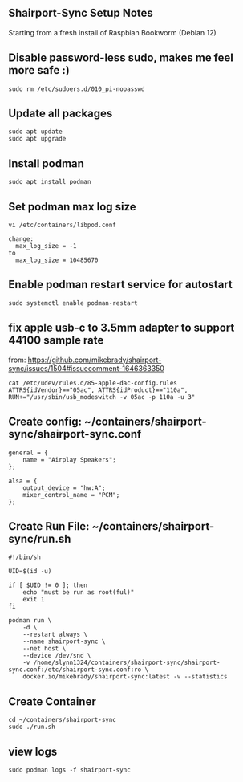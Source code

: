 ## Shairport-Sync Setup Notes

Starting from a fresh install of Raspbian Bookworm (Debian 12)

## Disable password-less sudo, makes me feel more safe :)
```
sudo rm /etc/sudoers.d/010_pi-nopasswd
```

## Update all packages
```
sudo apt update 
sudo apt upgrade
```

## Install podman
```
sudo apt install podman
```

## Set podman max log size
```
vi /etc/containers/libpod.conf

change:
  max_log_size = -1
to
  max_log_size = 10485670
```

## Enable podman restart service for autostart
```
sudo systemctl enable podman-restart
```


## fix apple usb-c to 3.5mm adapter to support 44100 sample rate
from: https://github.com/mikebrady/shairport-sync/issues/1504#issuecomment-1646363350

```
cat /etc/udev/rules.d/85-apple-dac-config.rules 
ATTRS{idVendor}=="05ac", ATTRS{idProduct}=="110a", RUN+="/usr/sbin/usb_modeswitch -v 05ac -p 110a -u 3"
```

## Create config: ~/containers/shairport-sync/shairport-sync.conf
```
general = {
	name = "Airplay Speakers";
};

alsa = {
	output_device = "hw:A";
	mixer_control_name = "PCM";
};
```

## Create Run File: ~/containers/shairport-sync/run.sh
```
#!/bin/sh

UID=$(id -u)

if [ $UID != 0 ]; then
    echo "must be run as root(ful)"
    exit 1
fi

podman run \
	-d \
	--restart always \
	--name shairport-sync \
	--net host \
	--device /dev/snd \
	-v /home/slynn1324/containers/shairport-sync/shairport-sync.conf:/etc/shairport-sync.conf:ro \
	docker.io/mikebrady/shairport-sync:latest -v --statistics
```

## Create Container
```
cd ~/containers/shairport-sync
sudo ./run.sh
```

## view logs
```
sudo podman logs -f shairport-sync
```

